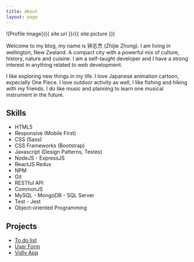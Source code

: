 ```yaml
---
title: About
layout: page
---
```

![Profile Image]({{ site.url }}/{{ site.picture }})

<p>Welcome to my blog, my name is 钟志杰 (Zhijie Zhong). I am living in wellington, New Zealand. A compact city with a powerful mix of culture, history, nature and cuisine. I am a self-taught developer and I have a strong interest in anything related to web development.</p>

<p>I like exploring new things in my life. I love Japanese animation cartoon, expecially One Piece. I love outdoor activity as well, I like fishing and hiking with my friends. I do like music and planning to learn one musical instrument in the future.</p>




<h2>Skills</h2>

<ul class="skill-list">
	<li>HTML5</li>
	<li>Responsive (Mobile First)</li>
	<li>CSS (Sass)</li>
	<li>CSS Frameworks (Bootstrap)</li>
	<li>Javascript (Design Patterns, Testes)</li>
	<li>NodeJS - ExpressJS</li>
	<li>ReactJS Redux</li>
	<li>NPM</li>
	<li>Git</li>
	<li>RESTful API</li>
	<li>CommonJS</li>
	<li>MySQL - MongoDB - SQL Server</li>
	<li>Test - Jest</li>
	<li>Object-oriented Programming</li>
</ul>

<h2>Projects</h2>

<ul>
	<li><a href="https://thawing-river-90017.herokuapp.com">To do list</a></li>
	<li><a href="https://evening-lake-97621.herokuapp.com">User Form</a></li>
	<li><a href="https://guarded-shore-84777.herokuapp.com/movies">Vidly App</li>
</ul>

